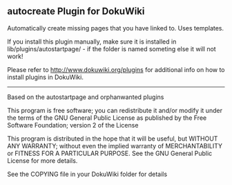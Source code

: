 autocreate Plugin for DokuWiki
------------------------------

Automatically create missing pages that you have linked to. Uses templates.

If you install this plugin manually, make sure it is installed in
lib/plugins/autostartpage/ - if the folder is named someting else it
will not work!

Please refer to http://www.dokuwiki.org/plugins for additional info
on how to install plugins in DokuWiki.

----
Based on the autostartpage and orphanwanted plugins

This program is free software; you can redistribute it and/or modify
it under the terms of the GNU General Public License as published by
the Free Software Foundation; version 2 of the License

This program is distributed in the hope that it will be useful,
but WITHOUT ANY WARRANTY; without even the implied warranty of
MERCHANTABILITY or FITNESS FOR A PARTICULAR PURPOSE.  See the
GNU General Public License for more details.

See the COPYING file in your DokuWiki folder for details
